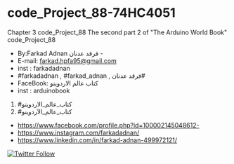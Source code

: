 # code_Project_88-74HC4051
Chapter 3 code_Project_88 The second part 2 of "The Arduino World Book" code_Project_88
-  By:Farkad Adnan فرقد عدنان - 
-  E-mail: farkad.hpfa95@gmail.com 
-  inst : farkadadnan 
-  #farkadadnan , #farkad_adnan , فرقد عدنان# 
-  FaceBook: كتاب عالم الاردوينو 
-  inst : arduinobook
1. #كتاب_عالم_الاردوينو
2. #كتاب_عالم_الآردوينو

- https://www.facebook.com/profile.php?id=100002145048612-
- https://www.instagram.com/farkadadnan/
- https://www.linkedin.com/in/farkad-adnan-499972121/

 <p>
 <a href='https://mobile.twitter.com/farkadadnan'>
        <img alt="Twitter Follow" src="https://img.shields.io/twitter/follow/farkadadnan?label=%40farkadadnan&style=social" alt='Twitter' align="center"/>
    </a>
</p>
